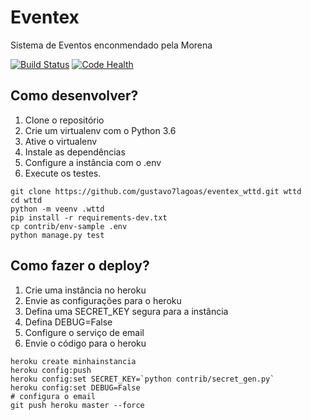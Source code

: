 # Eventex

Sistema de Eventos enconmendado pela Morena

[![Build Status](https://travis-ci.org/gustavo7lagoas/eventex_wttd.svg?branch=master)](https://travis-ci.org/gustavo7lagoas/eventex_wttd)
[![Code Health](https://landscape.io/github/gustavo7lagoas/eventex_wttd/master/landscape.svg?style=flat)](https://landscape.io/github/gustavo7lagoas/eventex_wttd/master)

## Como desenvolver?

1. Clone o repositório
2. Crie um virtualenv com o Python 3.6
3. Ative o virtualenv
4. Instale as dependências
5. Configure a instância com o .env
6. Execute os testes.

``` console
git clone https://github.com/gustavo7lagoas/eventex_wttd.git wttd
cd wttd
python -m veenv .wttd
pip install -r requirements-dev.txt
cp contrib/env-sample .env
python manage.py test 
```

## Como fazer o deploy? 

1. Crie uma instância no heroku
2. Envie as configurações para o heroku
3. Defina uma SECRET_KEY segura para a instância
4. Defina DEBUG=False
5. Configure o serviço de email
6. Envie o código para o heroku

``` console
heroku create minhainstancia
heroku config:push
heroku config:set SECRET_KEY=`python contrib/secret_gen.py`
heroku config:set DEBUG=False
# configura o email
git push heroku master --force
```